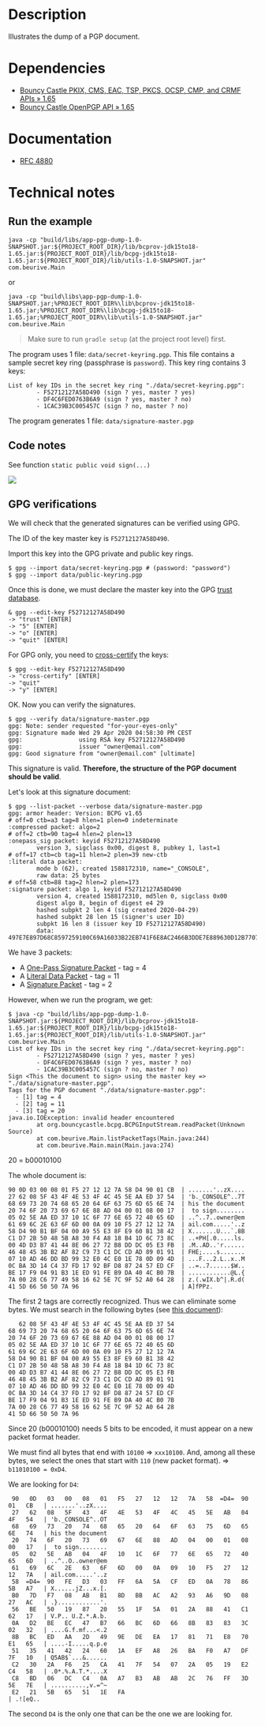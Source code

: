 # Description

Illustrates the dump of a PGP document.

# Dependencies

* [Bouncy Castle PKIX, CMS, EAC, TSP, PKCS, OCSP, CMP, and CRMF APIs » 1.65](https://mvnrepository.com/artifact/org.bouncycastle/bcpkix-jdk15to18/1.65)
* [Bouncy Castle OpenPGP API » 1.65](https://mvnrepository.com/artifact/org.bouncycastle/bcpg-jdk15to18/1.65)

# Documentation

* [RFC 4880](https://tools.ietf.org/html/rfc4880)

# Technical notes

## Run the example

    java -cp "build/libs/app-pgp-dump-1.0-SNAPSHOT.jar:${PROJECT_ROOT_DIR}/lib/bcprov-jdk15to18-1.65.jar:${PROJECT_ROOT_DIR}/lib/bcpg-jdk15to18-1.65.jar:${PROJECT_ROOT_DIR}/lib/utils-1.0-SNAPSHOT.jar" com.beurive.Main

or

    java -cp "build\libs\app-pgp-dump-1.0-SNAPSHOT.jar;%PROJECT_ROOT_DIR%\lib\bcprov-jdk15to18-1.65.jar;%PROJECT_ROOT_DIR%\lib\bcpg-jdk15to18-1.65.jar;%PROJECT_ROOT_DIR%\lib\utils-1.0-SNAPSHOT.jar" com.beurive.Main

> Make sure to run `gradle setup` (at the project root level) first.

The program uses 1 file: `data/secret-keyring.pgp`. This file contains a sample secret key ring (passphrase is `password`).
This key ring contains 3 keys:

    List of key IDs in the secret key ring "./data/secret-keyring.pgp":
            - F52712127A58D490 (sign ? yes, master ? yes)
            - DF4C6FED0763B6A9 (sign ? yes, master ? no)
            - 1CAC39B3C005457C (sign ? no, master ? no)

The program generates 1 file: `data/signature-master.pgp`

## Code notes

See function `static public void sign(...)`

![](../doc/images/signature-stream1.svg)

## GPG verifications

We will check that the generated signatures can be verified using GPG.

The ID of the key master key is `F52712127A58D490`.

Import this key into the GPG private and public key rings.
    
    $ gpg --import data/secret-keyring.pgp # (password: "password")
    $ gpg --import data/public-keyring.pgp

Once this is done, we must declare the master key into the GPG [trust database](https://unix.stackexchange.com/questions/407062/gpg-list-keys-command-outputs-uid-unknown-after-importing-private-key-onto). 

    & gpg --edit-key F52712127A58D490
    -> "trust" [ENTER]
    -> "5" [ENTER]
    -> "o" [ENTER]
    -> "quit" [ENTER]
    
For GPG only, you need to [cross-certify](https://gnupg.org/faq/subkey-cross-certify.html) the keys:

    $ gpg --edit-key F52712127A58D490
    -> "cross-certify" [ENTER]
    -> "quit"
    -> "y" [ENTER]

OK. Now you can verify the signatures.
    
    $ gpg --verify data/signature-master.pgp
    gpg: Note: sender requested "for-your-eyes-only"
    gpg: Signature made Wed 29 Apr 2020 04:58:30 PM CEST
    gpg:                using RSA key F52712127A58D490
    gpg:                issuer "owner@email.com"
    gpg: Good signature from "owner@email.com" [ultimate]

This signature is valid. **Therefore, the structure of the PGP document should be valid**.

Let's look at this signature document:

    $ gpg --list-packet --verbose data/signature-master.pgp
    gpg: armor header: Version: BCPG v1.65
    # off=0 ctb=a3 tag=8 hlen=1 plen=0 indeterminate
    :compressed packet: algo=2
    # off=2 ctb=90 tag=4 hlen=2 plen=13
    :onepass_sig packet: keyid F52712127A58D490
            version 3, sigclass 0x00, digest 8, pubkey 1, last=1
    # off=17 ctb=cb tag=11 hlen=2 plen=39 new-ctb
    :literal data packet:
            mode b (62), created 1588172310, name="_CONSOLE",
            raw data: 25 bytes
    # off=58 ctb=88 tag=2 hlen=2 plen=173
    :signature packet: algo 1, keyid F52712127A58D490
            version 4, created 1588172310, md5len 0, sigclass 0x00
            digest algo 8, begin of digest e4 29
            hashed subpkt 2 len 4 (sig created 2020-04-29)
            hashed subpkt 28 len 15 (signer's user ID)
            subpkt 16 len 8 (issuer key ID F52712127A58D490)
            data: 497E7E897D68C8597259100C69A16033B22EB741F6E8AC2466B3DDE7E889630D12B770732071E65E7611C8D90F5A9D2307DDEFCC0182B73F76E9CF388B4066484C64EC9FE234EDD95B0ED8B2E734DDCC9207925F70F5EE9FA678BAB6FEC52C64748E18B52822EADCA24D03C9115BD9BD501008AC06858B11599CFBF9B6BF18B5

We have 3 packets:

* A [One-Pass Signature Packet](https://tools.ietf.org/html/rfc4880#section-4.3) - tag = 4
* A [Literal Data Packet](https://tools.ietf.org/html/rfc4880#section-4.3) - tag = 11
* A [Signature Packet](https://tools.ietf.org/html/rfc4880#section-4.3) - tag = 2

However, when we run the program, we get:

    $ java -cp "build/libs/app-pgp-dump-1.0-SNAPSHOT.jar:${PROJECT_ROOT_DIR}/lib/bcprov-jdk15to18-1.65.jar:${PROJECT_ROOT_DIR}/lib/bcpg-jdk15to18-1.65.jar:${PROJECT_ROOT_DIR}/lib/utils-1.0-SNAPSHOT.jar" com.beurive.Main
    List of key IDs in the secret key ring "./data/secret-keyring.pgp":
            - F52712127A58D490 (sign ? yes, master ? yes)
            - DF4C6FED0763B6A9 (sign ? yes, master ? no)
            - 1CAC39B3C005457C (sign ? no, master ? no)
    Sign <This the document to sign> using the master key => "./data/signature-master.pgp".
    Tags for the PGP document "./data/signature-master.pgp":
      - [1] tag = 4
      - [2] tag = 11
      - [3] tag = 20
    java.io.IOException: invalid header encountered
            at org.bouncycastle.bcpg.BCPGInputStream.readPacket(Unknown Source)
            at com.beurive.Main.listPacketTags(Main.java:244)
            at com.beurive.Main.main(Main.java:274)

20 = b00010100

The whole document is:

    90 0D 03 00 08 01 F5 27 12 12 7A 58 D4 90 01 CB  | .......'..zX....
    27 62 08 5F 43 4F 4E 53 4F 4C 45 5E AA ED 37 54  | 'b._CONSOLE^..7T
    68 69 73 20 74 68 65 20 64 6F 63 75 6D 65 6E 74  | his the document
    20 74 6F 20 73 69 67 6E 88 AD 04 00 01 08 00 17  |  to sign........
    05 02 5E AA ED 37 10 1C 6F 77 6E 65 72 40 65 6D  | ..^..7..owner@em
    61 69 6C 2E 63 6F 6D 00 0A 09 10 F5 27 12 12 7A  | ail.com.....'..z
    58 D4 90 B1 BF 04 00 A9 55 E3 8F E9 60 B1 38 42  | X.......U...`.8B
    C1 D7 2B 50 48 5B A8 30 F4 A8 18 B4 1D 6C 73 8C  | ..+PH[.0.....ls.
    00 4D D3 B7 41 44 8E 06 27 72 B8 DD DC 05 E3 FB  | .M..AD..'r......
    46 48 45 3B B2 AF 82 C9 73 C1 DC CD AD 89 01 91  | FHE;....s.......
    07 10 AD 46 DD BD 99 32 E0 4C E0 1E 78 0D 09 4D  | ...F...2.L..x..M
    0C BA 3D 14 C4 37 FD 17 92 BF D8 87 24 57 ED CF  | ..=..7......$W..
    BE 17 F9 04 91 B3 1E ED 91 FE B9 DA 40 4C B0 7B  | ............@L.{
    7A 00 28 C6 77 49 58 16 62 5E 7C 9F 52 A0 64 28  | z.(.wIX.b^|.R.d(
    41 5D 66 50 50 7A 96                             | A]fPPz.

The first 2 tags are correctly recognized. Thus we can eliminate some bytes.
We must search in the following bytes (see [this document](../doc/pgp-packet.md)):

       62 08 5F 43 4F 4E 53 4F 4C 45 5E AA ED 37 54
    68 69 73 20 74 68 65 20 64 6F 63 75 6D 65 6E 74
    20 74 6F 20 73 69 67 6E 88 AD 04 00 01 08 00 17
    05 02 5E AA ED 37 10 1C 6F 77 6E 65 72 40 65 6D
    61 69 6C 2E 63 6F 6D 00 0A 09 10 F5 27 12 12 7A
    58 D4 90 B1 BF 04 00 A9 55 E3 8F E9 60 B1 38 42
    C1 D7 2B 50 48 5B A8 30 F4 A8 18 B4 1D 6C 73 8C
    00 4D D3 B7 41 44 8E 06 27 72 B8 DD DC 05 E3 FB
    46 48 45 3B B2 AF 82 C9 73 C1 DC CD AD 89 01 91
    07 10 AD 46 DD BD 99 32 E0 4C E0 1E 78 0D 09 4D
    0C BA 3D 14 C4 37 FD 17 92 BF D8 87 24 57 ED CF
    BE 17 F9 04 91 B3 1E ED 91 FE B9 DA 40 4C B0 7B
    7A 00 28 C6 77 49 58 16 62 5E 7C 9F 52 A0 64 28
    41 5D 66 50 50 7A 96 

Since 20 (b00010100) needs 5 bits to be encoded, it must appear on a new packet format header.

We must find all bytes that end with `10100` => `xxx10100`.
And, among all these bytes, we select the ones that start with `110` (new packet format).
=> `b11010100 = 0xD4`.

We are looking for `D4`:

     90   0D   03   00   08   01   F5   27   12   12   7A   58  =D4=  90   01   CB   | .......'..zX....
     27   62   08   5F   43   4F   4E   53   4F   4C   45   5E   AB   04   4F   54   | 'b._CONSOLE^..OT
     68   69   73   20   74   68   65   20   64   6F   63   75   6D   65   6E   74   | his the document
     20   74   6F   20   73   69   67   6E   88   AD   04   00   01   08   00   17   |  to sign........
     05   02   5E   AB   04   4F   10   1C   6F   77   6E   65   72   40   65   6D   | ..^..O..owner@em
     61   69   6C   2E   63   6F   6D   00   0A   09   10   F5   27   12   12   7A   | ail.com.....'..z
     58  =D4=  90   FE   D3   03   FF   6A   5A   CF   ED   0A   78   86   5B   A7   | X......jZ...x.[.
     B0   7D   F7   08   AB   B1   8D   BB   AC   A2   93   A6   9D   08   27   AC   | .}............'.
     56   BE   50   19   87   20   55   1F   5A   01   2A   88   41   C1   62   17   | V.P.. U.Z.*.A.b.
     0A   D2   BE   EC   47   B7   66   BC   6D   66   8B   83   83   3C   02   32   | ....G.f.mf...<.2
     8B   BC   ED   AA   2D   49   9E   DE   EA   17   81   71   E8   70   E1   65   | ....-I.....q.p.e
     51   35   41   42   24   60   1A   EF   A8   26   BA   F0   A7   DF   7F   10   | Q5AB$`...&......
     C2   30   2A   F6   25   CA   41   7F   54   07   2A   05   19   E2   C4   58   | .0*.%.A.T.*....X
     C8   BD   06   DC   C4   0A   A7   B3   AB   AB   2C   76   FF   3D   5E   7E   | ..........,v.=^~
     E2   21   5B   65   51   1E   FA                                                | .![eQ..

The second `D4` is the only one that can be the one we are looking for.
